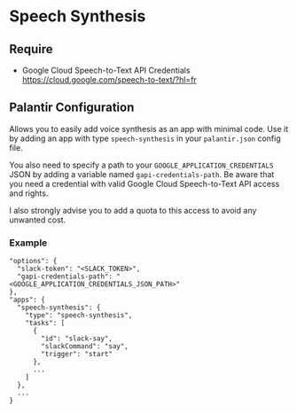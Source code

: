 # Speech Synthesis

## Require

- Google Cloud Speech-to-Text API Credentials https://cloud.google.com/speech-to-text/?hl=fr

## Palantir Configuration

Allows you to easily add voice synthesis as an app with minimal code. Use it by adding an app with type `speech-synthesis` in your `palantir.json` config file.

You also need to specify a path to your `GOOGLE_APPLICATION_CREDENTIALS` JSON by adding a variable named `gapi-credentials-path`. Be aware that you need a credential with valid Google Cloud Speech-to-Text API access and rights.

I also strongly advise you to add a quota to this access to avoid any unwanted cost.

### Example

```
"options": {
  "slack-token": "<SLACK_TOKEN>",
  "gapi-credentials-path": "<GOOGLE_APPLICATION_CREDENTIALS_JSON_PATH>"
},
"apps": {
  "speech-synthesis": {
    "type": "speech-synthesis",
    "tasks": [
      {
        "id": "slack-say",
        "slackCommand": "say",
        "trigger": "start"
      },
      ...
    ]
  },
  ...
}
```